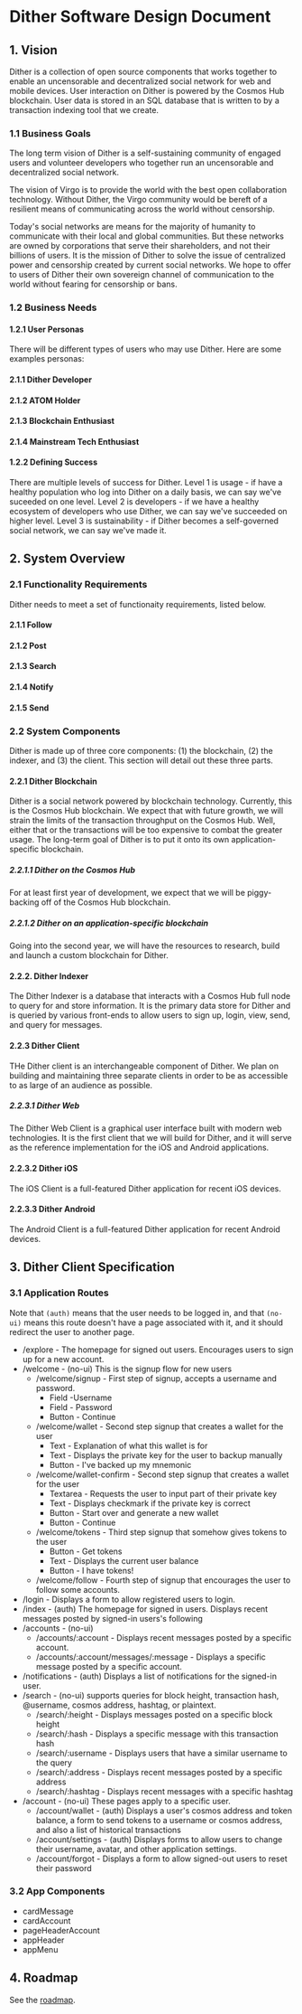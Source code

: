 # Dither Software Design Document

## 1. Vision

Dither is a collection of open source components that works together to enable an uncensorable and decentralized social network for web and mobile devices. User interaction on Dither is powered by the Cosmos Hub blockchain. User data is stored in an SQL database that is written to by a transaction indexing tool that we create.

### 1.1 Business Goals

The long term vision of Dither is a self-sustaining community of engaged users and volunteer developers who together run an uncensorable and decentralized social network.

The vision of Virgo is to provide the world with the best open collaboration technology. Without Dither, the Virgo community would be bereft of a resilient means of communicating across the world without censorship.

Today's social networks are means for the majority of humanity to communicate with their local and global communities. But these networks are owned by corporations that serve their shareholders, and not their billions of users. It is the mission of Dither to solve the issue of centralized power and censorship created by current social networks. We hope to offer to users of Dither their own sovereign channel of communication to the world without fearing for censorship or bans.

### 1.2 Business Needs

#### 1.2.1 User Personas
There will be different types of users who may use Dither. Here are some examples personas:

#### 2.1.1 Dither Developer
#### 2.1.2 ATOM Holder
#### 2.1.3 Blockchain Enthusiast
#### 2.1.4 Mainstream Tech Enthusiast

#### 1.2.2 Defining Success

There are multiple levels of success for Dither. Level 1 is usage - if have a healthy population who log into Dither on a daily basis, we can say we've suceeded on one level. Level 2 is developers - if we have a healthy ecosystem of developers who use Dither, we can say we've succeeded on higher level. Level 3 is sustainability - if Dither becomes a self-governed social network, we can say we've made it.

## 2. System Overview

### 2.1 Functionality Requirements

Dither needs to meet a set of functionaity requirements, listed below.

#### 2.1.1 Follow
#### 2.1.2 Post
#### 2.1.3 Search
#### 2.1.4 Notify
#### 2.1.5 Send

### 2.2 System Components

Dither is made up of three core components: (1) the blockchain, (2) the indexer, and (3) the client. This section will detail out these three parts.

#### 2.2.1 Dither Blockchain

Dither is a social network powered by blockchain technology. Currently, this is the Cosmos Hub blockchain. We expect that with future growth, we will strain the limits of the transaction throughput on the Cosmos Hub. Well, either that or the transactions will be too expensive to combat the greater usage. The long-term goal of Dither is to put it onto its own application-specific blockchain.

##### 2.2.1.1 Dither on the Cosmos Hub

For at least first year of development, we expect that we will be piggy-backing off of the Cosmos Hub blockchain.

##### 2.2.1.2 Dither on an application-specific blockchain

Going into the second year, we will have the resources to research, build and launch a custom blockchain for Dither.

#### 2.2.2. Dither Indexer

The Dither Indexer is a database that interacts with a Cosmos Hub full node to query for and store information. It is the primary data store for Dither and is queried by various front-ends to allow users to sign up, login, view, send, and query for messages.

#### 2.2.3 Dither Client

THe Dither client is an interchangeable component of Dither. We plan on building and maintaining three separate clients in order to be as accessible to as large of an audience as possible.

##### 2.2.3.1 Dither Web
The Dither Web Client is a graphical user interface built with modern web technologies. It is the first client that we will build for Dither, and it will serve as the reference implementation for the iOS and Android applications.

#### 2.2.3.2 Dither iOS
The iOS Client is a full-featured Dither application for recent iOS devices.

#### 2.2.3.3 Dither Android
The Android Client is a full-featured Dither application for recent Android devices.

## 3. Dither Client Specification

### 3.1 Application Routes

Note that `(auth)` means that the user needs to be logged in, and that `(no-ui)` means this route doesn't have a page associated with it, and it should redirect the user to another page.

* /explore - The homepage for signed out users. Encourages users to sign up for a new account.
* /welcome - (no-ui) This is the signup flow for new users
  * /welcome/signup - First step of signup, accepts a username and password.
      * Field -Username
      * Field - Password
      * Button - Continue
  * /welcome/wallet - Second step signup that creates a wallet for the user
      * Text - Explanation of what this wallet is for
      * Text - Displays the private key for the user to backup manually
      * Button - I've backed up my mnemonic
  * /welcome/wallet-confirm - Second step signup that creates a wallet for the user
      * Textarea - Requests the user to input part of their private key
      * Text - Displays checkmark if the private key is correct
      * Button - Start over and generate a new wallet
      * Button - Continue
  * /welcome/tokens - Third step signup that somehow gives tokens to the user
      * Button - Get tokens
      * Text - Displays the current user balance
      * Button - I have tokens!
  * /welcome/follow - Fourth step of signup that encourages the user to follow some accounts.
* /login - Displays a form to allow registered users to login.
* /index - (auth) The homepage for signed in users. Displays recent messages posted by signed-in users's following
* /accounts - (no-ui)
  * /accounts/:account - Displays recent messages posted by a specific account.
  * /accounts/:account/messages/:message - Displays a specific message posted by a specific account.
* /notifications - (auth) Displays a list of notifications for the signed-in user.
* /search - (no-ui) supports queries for block height, transaction hash, @username, cosmos address, hashtag, or plaintext.
  * /search/:height - Displays messages posted on a specific block height
  * /search/:hash - Displays a specific message with this transaction hash
  * /search/:username - Displays users that have a similar username to the query
  * /search/:address - Displays recent messages posted by a specific address
  * /search/:hashtag - Displays recent messages with a specific hashtag
* /account - (no-ui) These pages apply to a specific user.
  * /account/wallet - (auth) Displays a user's cosmos address and token balance, a form to send tokens to a username or cosmos address, and also a list of historical transactions
  * /account/settings - (auth) Displays forms to allow users to change their username, avatar, and other application settings.
  * /account/forgot - Displays a form to allow signed-out users to reset their password

### 3.2 App Components

* cardMessage
* cardAccount
* pageHeaderAccount
* appHeader
* appMenu

## 4. Roadmap

See the [roadmap](./roadmap.md).
